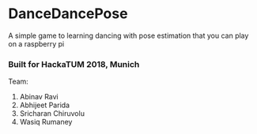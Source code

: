 # DanceDancePose
A simple game to learning dancing with pose estimation that you can play on a raspberry pi

### Built for HackaTUM 2018, Munich

Team:
1. Abinav Ravi
2. Abhijeet Parida
3. Sricharan Chiruvolu
4. Wasiq Rumaney
